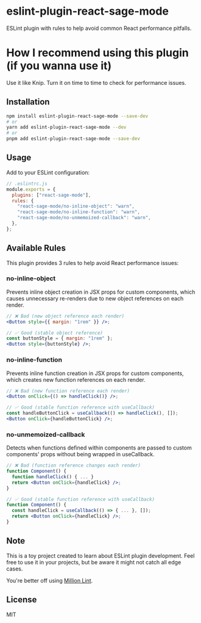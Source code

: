 # eslint-plugin-react-sage-mode

ESLint plugin with rules to help avoid common React performance pitfalls.

# How I recommend using this plugin (if you wanna use it)

Use it like Knip. Turn it on time to time to check for performance issues.

## Installation

```bash
npm install eslint-plugin-react-sage-mode --save-dev
# or
yarn add eslint-plugin-react-sage-mode --dev
# or
pnpm add eslint-plugin-react-sage-mode --save-dev
```

## Usage

Add to your ESLint configuration:

```js
// .eslintrc.js
module.exports = {
  plugins: ["react-sage-mode"],
  rules: {
    "react-sage-mode/no-inline-object": "warn",
    "react-sage-mode/no-inline-function": "warn",
    "react-sage-mode/no-unmemoized-callback": "warn",
  },
};
```

## Available Rules

This plugin provides 3 rules to help avoid React performance issues:

### no-inline-object

Prevents inline object creation in JSX props for custom components, which causes unnecessary re-renders due to new object references on each render.

```jsx
// ❌ Bad (new object reference each render)
<Button style={{ margin: "1rem" }} />;

// ✅ Good (stable object reference)
const buttonStyle = { margin: "1rem" };
<Button style={buttonStyle} />;
```

### no-inline-function

Prevents inline function creation in JSX props for custom components, which creates new function references on each render.

```jsx
// ❌ Bad (new function reference each render)
<Button onClick={() => handleClick()} />;

// ✅ Good (stable function reference with useCallback)
const handleButtonClick = useCallback(() => handleClick(), []);
<Button onClick={handleButtonClick} />;
```

### no-unmemoized-callback

Detects when functions defined within components are passed to custom components' props without being wrapped in useCallback.

```jsx
// ❌ Bad (function reference changes each render)
function Component() {
  function handleClick() { ... }
  return <Button onClick={handleClick} />;
}

// ✅ Good (stable function reference with useCallback)
function Component() {
  const handleClick = useCallback(() => { ... }, []);
  return <Button onClick={handleClick} />;
}
```

## Note

This is a toy project created to learn about ESLint plugin development. Feel free to use it in your projects, but be aware it might not catch all edge cases.

You're better off using [Million Lint](https://million.dev/docs).

## License

MIT
